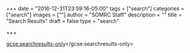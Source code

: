 +++
date = "2016-12-31T23:59:16-05:00"
tags = ["search"]
categories = ["search"]
images = [""]
author = "SOMRC Staff"
description = ""
title = "Search Results"
draft = false
type = "search"

+++

<script>
  (function() {
    var cx = '009070394138504404541:6d4gc6cb7oi';
    var gcse = document.createElement('script');
    gcse.type = 'text/javascript';
    gcse.async = true;
    gcse.src = 'https://cse.google.com/cse.js?cx=' + cx;
    var s = document.getElementsByTagName('script')[0];
    s.parentNode.insertBefore(gcse, s);
  })();
</script>
<gcse:searchresults-only></gcse:searchresults-only>
